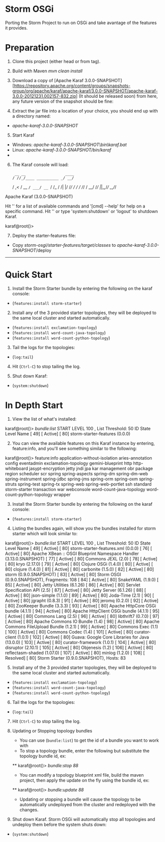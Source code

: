Storm OSGi
==========

Porting the Storm Project to run on OSGi and take avantage of the features it provides.
 
Preparation
==========

1. Clone this project (either head or from tag).
2. Build with Maven _mvn clean install_
3. Download a copy of [Apache Karaf 3.0.0-SNAPSHOT][https://repository.apache.org/content/groups/snapshots-group/org/apache/karaf/apache-karaf/3.0.0-SNAPSHOT/apache-karaf-3.0.0-20121231.002157-832.zip] (It should be released soon) from here, any future version of the snapshot should be fine: 

4. Extract the jar file into a location of your choice, you should end up with a directory named:

* _apache-karaf-3.0.0-SNAPSHOT_

5. Start Karaf

* Windows: _apache-karaf-3.0.0-SNAPSHOT\bin\karaf.bat_
* Linux: _apache-karaf-3.0.0-SNAPSHOT/bin/karaf_
* 
6. The Karaf console will load:

        __ __                  ____
       / //_/____ __________ _/ __/
      / ,<  / __ `/ ___/ __ `/ /_
     / /| |/ /_/ / /  / /_/ / __/
    /_/ |_|\__,_/_/   \__,_/_/

  Apache Karaf (3.0.0-SNAPSHOT)

Hit '<tab>' for a list of available commands
and '[cmd] --help' for help on a specific command.
Hit '<ctrl-d>' or type 'system:shutdown' or 'logout' to shutdown Karaf.

karaf@root()>

7. Deploy the starter-features file:

* Copy _storm-osgi/starter-features/target/classes_ to _apache-karaf-3.0.0-SNAPSHOT_/deploy 

-----------------------------------------------

Quick Start
==========

1.  Install the Storm Starter bundle by entering the following on the karaf console:

* (`features:install storm-starter`)

2. Install any of the 3 provided starter topologies, they will be deployed to the same local cluster and started automatically.

* (`features:install exclamation-topology`)
* (`features:install word-count-java-topology`)
* (`features:install word-count-python-topology`)

3. Tail the logs for the topologies:

* (`log:tail`)

4. Hit (`Ctrl-C`) to stop tailing the log.

5. Shut down Karaf:

* (`system:shutdown`)

In Depth Start
==========

1.  View the list of what's installed:

karaf@root()> *bundle:list*
START LEVEL 100 , List Threshold: 50
   ID   State         Level Name
[  49] [    Active] [   80] storm-starter-features (0.0.0)

2. You can view the available features on this Karaf instance by entering, feature:info, and you'll see something similar to the following:

karaf@root()> feature:info
application-without-isolation   aries-annotation                config                          eventadmin                      exclamation-topology
gemini-blueprint                http                            http-whiteboard                 jasypt-encryption               jetty
jndi                            jpa                             kar                             management                      obr
package                         region                          scheduler                       scr                             spring
spring-aspects                  spring-dm                       spring-dm-web                   spring-instrument               spring-jdbc
spring-jms                      spring-orm                      spring-oxm                      spring-struts                   spring-test
spring-tx                       spring-web                      spring-web-portlet              ssh                             standard
storm-starter                   transaction                     war                             webconsole                      word-count-java-topology
word-count-python-topology      wrapper

3.  Install the Storm Starter bundle by entering the following on the karaf console:

* (`features:install storm-starter`)

4.  Listing the bundles again, will show you the bundles installed for storm starter which will look similar to:

karaf@root()> *bundle:list*
START LEVEL 100 , List Threshold: 50
   ID   State         Level Name
[  49] [    Active] [   80] storm-starter-features.xml (0.0.0)
[  76] [    Active] [   80] Apache XBean :: OSGI Blueprint Namespace Handler (3.13.0.SNAPSHOT)
[  77] [    Active] [   80] Commons JEXL (2.0)
[  78] [    Active] [   80] kryo (2.17.0)
[  79] [    Active] [   80] Clojure OSGi (1.4.0)
[  80] [    Active] [   80] clojure (1.4.0)
[  81] [    Active] [   80] carbonite (1.5.0)
[  82] [    Active] [   80] storm (0.9.0.SNAPSHOT)
[  83] [    Active] [   80] Storm OSGI (0.9.0.SNAPSHOT), Fragments: 108
[  84] [    Active] [   80] SnakeYAML (1.9.0)
[  85] [    Active] [   80] Jetty Utilities (6.1.26)
[  86] [    Active] [   80] Servlet Specification API (2.5)
[  87] [    Active] [   80] Jetty Server (6.1.26)
[  88] [    Active] [   80] json-simple (1.1.0)
[  89] [    Active] [   80] Joda-Time (2.1)
[  90] [    Active] [   80] jgrapht (0.8.3)
[  91] [    Active] [   80] jeromq (0.2.0)
[  92] [    Active] [   80] ZooKeeper Bundle (3.3.3)
[  93] [    Active] [   80] Apache HttpCore OSGi bundle (4.1.1)
[  94] [    Active] [   80] Apache HttpClient OSGi bundle (4.1.1)
[  95] [    Active] [   80] Commons Lang (2.5)
[  96] [    Active] [   80] libthrift7 (0.7.0)
[  97] [    Active] [   80] Apache Commons IO Bundle (1.4)
[  98] [    Active] [   80] Apache Commons FileUpload Bundle (1.2.1)
[  99] [    Active] [   80] Commons Exec (1.1)
[ 100] [    Active] [   80] Commons Codec (1.4)
[ 101] [    Active] [   80] curator-client (1.0.1)
[ 102] [    Active] [   80] Guava: Google Core Libraries for Java (13.0.0)
[ 103] [    Active] [   80] curator-framework (1.0.1)
[ 104] [    Active] [   80] disruptor (2.10.1)
[ 105] [    Active] [   80] Objenesis (1.2)
[ 106] [    Active] [   80] reflectasm-shaded (1.07.0)
[ 107] [    Active] [   80] minlog (1.2.0)
[ 108] [  Resolved] [   80] Storm Starter (0.9.0.SNAPSHOT), Hosts: 83

5. Install any of the 3 provided starter topologies, they will be deployed to the same local cluster and started automatically.

* (`features:install exclamation-topology`)
* (`features:install word-count-java-topology`)
* (`features:install word-count-python-topology`)

6. Tail the logs for the topologies:

* (`log:tail`)

7. Hit (`Ctrl-C`) to stop tailing the log.

8. Updating or Stopping topology bundles

   * You can use (`bundle:list`) to get the id of a bundle you want to work with
   * To stop a topology bundle, enter the following but substitute the topology bundle id, ex:

   ** karaf@root()> *bundle:stop 88*

   * You can modify a topology blueprint xml file, build the maven project, then apply the update on the fly using the bundle id, ex:

   ** karaf@root()> *bundle:update 88*

   * Updating or stopping a bundle will cause the topology to be automatically undeployed from the cluster and redeployed with the changes.

8. Shut down Karaf.  Storm OSGi will automatically stop all topologies and undeploy them before the system shuts down:

* (`system:shutdown`)
